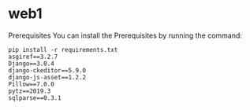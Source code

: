 # web1

Prerequisites
You can install the Prerequisites by running the command:

```
pip install -r requirements.txt
asgiref==3.2.7
Django==3.0.4
django-ckeditor==5.9.0
django-js-asset==1.2.2
Pillow==7.0.0
pytz==2019.3
sqlparse==0.3.1
```
